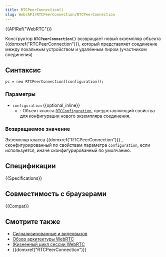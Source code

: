 ```yaml
---
title: RTCPeerConnection()
slug: Web/API/RTCPeerConnection/RTCPeerConnection
---
```


{{APIRef("WebRTC")}}

Конструктор **`RTCPeerConnection()`** возвращает новый экземпляр объекта {{domxref("RTCPeerConnection")}}, который представляет соединение между локальным устройством и удалённым пиром (участником соединения)

## Синтаксис

```
pc = new RTCPeerConnection([configuration]);
```

### Параметры

- `configuration` {{optional_inline}}
  - : Объект класса [`RTCConfiguration`](#RTCConfiguration_dictionary), предоставляющий свойства для конфигурации нового экземпляра соединения.

### Возвращаемое значение

Экземпляр класса {{domxref("RTCPeerConnection")}} , сконфигурированный по свойствам параметра `configuration`, если используется, иначе сконфигурированный по умолчанию.

## Спецификации

{{Specifications}}

## Совместимость с браузерами

{{Compat}}

## Смотрите также

- [Сигнализированные и видеовызов](/ru/docs/Web/API/WebRTC_API/Signaling_and_video_calling)
- [Обзор архитектуры WebRTC](/ru/docs/Web/API/WebRTC_API/Architecture)
- [Жизненный цикл сессии WebRTC](/ru/docs/Web/API/WebRTC_API/Session_lifetime)
- {{domxref("RTCPeerConnection")}}
